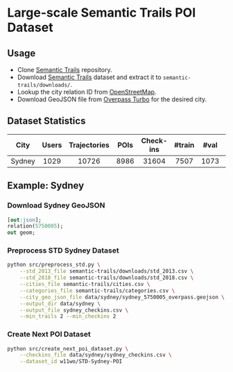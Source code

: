# Large-scale Semantic Trails POI Dataset

## Usage

- Clone [Semantic Trails](https://github.com/D2KLab/semantic-trails) repository.
- Download [Semantic Trails](https://figshare.com/articles/dataset/Semantic_Trails_Datasets/7429076) dataset and extract it to `semantic-trails/downloads/`.
- Lookup the city relation ID from [OpenStreetMap](https://www.openstreetmap.org/).
- Download GeoJSON file from [Overpass Turbo](https://overpass-turbo.eu/#) for the desired city.

## Dataset Statistics

| City   | Users | Trajectories | POIs  | Check-ins | #train | #val  | #test |
| ------ | :---: | :----------: | :---: | :-------: | :----: | :---: | :---: |
| Sydney | 1029  |    10726     | 8986  |   31604   |  7507  | 1073  | 2146  |

## Example: Sydney

### Download Sydney GeoJSON

```sql
[out:json];
relation(5750005);
out geom;
```

### Preprocess STD Sydney Dataset

```sh
python src/preprocess_std.py \
    --std_2013_file semantic-trails/downloads/std_2013.csv \
    --std_2018_file semantic-trails/downloads/std_2018.csv \
    --cities_file semantic-trails/cities.csv \
    --categories_file semantic-trails/categories.csv \
    --city_geo_json_file data/sydney/sydney_5750005_overpass.geojson \
    --output_dir data/sydney \
    --output_file sydney_checkins.csv \
    --min_trails 2 --min_checkins 2
```

### Create Next POI Dataset

```sh
python src/create_next_poi_dataset.py \
    --checkins_file data/sydney/sydney_checkins.csv \
    --dataset_id w11wo/STD-Sydney-POI
```